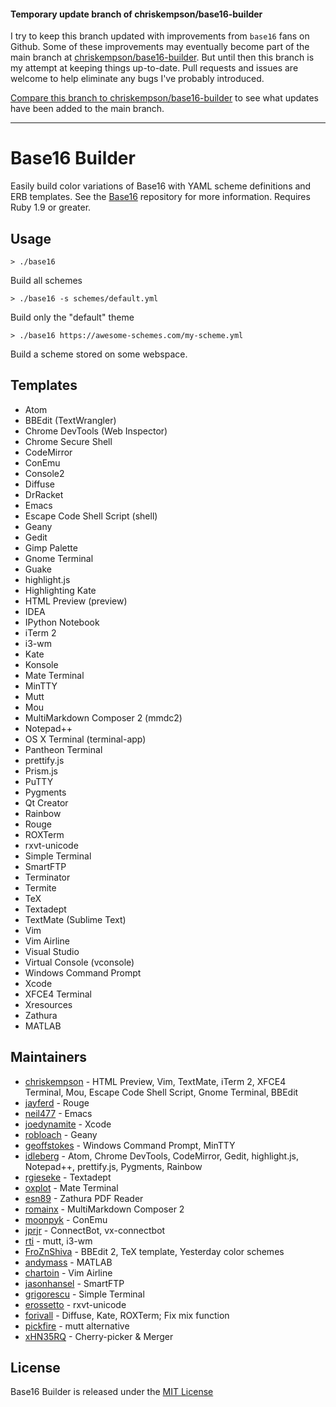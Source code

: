 #### Temporary update branch of chriskempson/base16-builder

I try to keep this branch updated with improvements from `base16` fans on Github. Some of these improvements may eventually become part of the main branch at [chriskempson/base16-builder](https://github.com/chriskempson/base16-builder). But until then this branch is my attempt at keeping things up-to-date. Pull requests and issues are welcome to help eliminate any bugs I've probably introduced.

[Compare this branch to chriskempson/base16-builder](https://github.com/chriskempson/base16-builder/compare/master...xHN35RQ:master) to see what updates have been added to the main branch.

---

# Base16 Builder
Easily build color variations of Base16 with YAML scheme definitions and ERB templates.
See the [Base16](https://github.com/chriskempson/base16) repository for more information.
Requires Ruby 1.9 or greater.

## Usage
    > ./base16
Build all schemes

    > ./base16 -s schemes/default.yml
Build only the "default" theme

    > ./base16 https://awesome-schemes.com/my-scheme.yml
Build a scheme stored on some webspace.

## Templates
* Atom
* BBEdit (TextWrangler)
* Chrome DevTools (Web Inspector)
* Chrome Secure Shell
* CodeMirror
* ConEmu
* Console2
* Diffuse
* DrRacket
* Emacs
* Escape Code Shell Script (shell)
* Geany
* Gedit
* Gimp Palette
* Gnome Terminal
* Guake
* highlight.js
* Highlighting Kate
* HTML Preview (preview)
* IDEA
* IPython Notebook
* iTerm 2
* i3-wm
* Kate
* Konsole
* Mate Terminal
* MinTTY
* Mutt
* Mou
* MultiMarkdown Composer 2 (mmdc2)
* Notepad++
* OS X Terminal (terminal-app)
* Pantheon Terminal
* prettify.js
* Prism.js
* PuTTY
* Pygments
* Qt Creator
* Rainbow
* Rouge
* ROXTerm
* rxvt-unicode
* Simple Terminal
* SmartFTP
* Terminator
* Termite
* TeX
* Textadept
* TextMate (Sublime Text)
* Vim
* Vim Airline
* Visual Studio
* Virtual Console (vconsole)
* Windows Command Prompt
* Xcode
* XFCE4 Terminal
* Xresources
* Zathura
* MATLAB

## Maintainers
* [chriskempson](https://github.com/chriskempson) - HTML Preview, Vim, TextMate, iTerm 2, XFCE4 Terminal, Mou, Escape Code Shell Script, Gnome Terminal, BBEdit
* [jayferd](https://github.com/jayferd) - Rouge
* [neil477](https://github.com/neil477) - Emacs
* [joedynamite](https://github.com/joedynamite) - Xcode
* [robloach](https://github.com/robloach) - Geany
* [geoffstokes](https://github.com/geoffstokes) - Windows Command Prompt, MinTTY
* [idleberg](https://github.com/idleberg) - Atom, Chrome DevTools, CodeMirror, Gedit, highlight.js, Notepad++, prettify.js, Pygments, Rainbow
* [rgieseke](https://github.com/rgieseke) - Textadept
* [oxplot](https://github.com/oxplot) - Mate Terminal
* [esn89](https://github.com/esn89) - Zathura PDF Reader
* [romainx](https://github.com/romainx) - MultiMarkdown Composer 2
* [moonpyk](https://github.com/moonpyk) - ConEmu
* [jprjr](https://github.com/jprjr) - ConnectBot, vx-connectbot
* [rti](https://github.com/rti) - mutt, i3-wm 
* [FroZnShiva](https://github.com/FroZnShiva) - BBEdit 2, TeX template, Yesterday color schemes 
* [andymass](https://github.com/andymass) - MATLAB
* [chartoin](https://github.com/chartoin) - Vim Airline
* [jasonhansel](https://github.com/jasonhansel) - SmartFTP 
* [grigorescu](https://github.com/grigorescu) - Simple Terminal 
* [erossetto](https://github.com/erossetto) - rxvt-unicode
* [forivall](https://github.com/forivall) - Diffuse, Kate, ROXTerm; Fix mix function
* [pickfire](https://github.com/pickfire) - mutt alternative
* [xHN35RQ](https://github.com/xHN35RQ) - Cherry-picker & Merger

## License
Base16 Builder is released under the [MIT License](https://github.com/chriskempson/base16-builder/blob/master/LICENSE.md)
